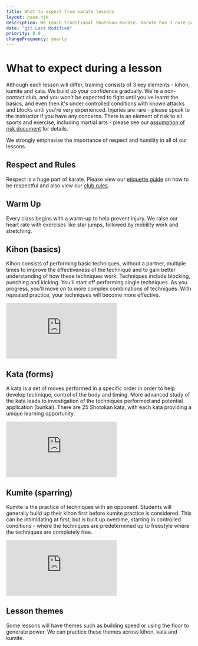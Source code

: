 ```yaml
---
title: What to expect from karate lessons
layout: base.njk
description: We teach traditional Shotokan Karate. Karate has 3 core parts - kihon (basic techniques), kumite (sparring) and kata (choreographed techniques).
date: "git Last Modified"
priority: 0.9
changeFrequency: yearly
---
```

# What to expect during a lesson

Although each lesson will differ, training consists of 3 key elements - kihon, kumite and kata. We build up your confidence gradually. We're a non-contact club, and you won't be expected to fight until you've learnt the basics, and even then it's under controlled conditions with known attacks and blocks until you're very experienced. Injuries are rare - please speak to the instructor if you have any concerns. There is an element of risk to all sports and exercise, including martial arts - please see our [assumption of risk document](/policies/risk/) for details.

We strongly emphasise the importance of respect and humility in all of our lessons.

## Respect and Rules

Respect is a huge part of karate. Please view our [etiquette guide](/etiquette/) on how to be respectful and also view our [club rules](/policies/club-rules/).

## Warm Up

Every class begins with a warm-up to help prevent injury. We raise our heart rate with exercises like star jumps, followed by mobility work and stretching.

## Kihon (basics)

Kihon consists of performing basic techniques, without a partner, multiple times to improve the effectiveness of the technique and to gain better understanding of how these techniques work. Techniques include blocking, punching and kicking. You'll start off performing single techniques. As you progress, you'll move on to more complex combinations of techniques. With repeated practice, your techniques will become more effective.

<div class="video-container">
<iframe class="video" src="https://www.youtube.com/embed/qlahGOXesNo?si=_VcWYYWS-KSmbhpj" title="YouTube video player" frameborder="0" allow="accelerometer; autoplay; clipboard-write; encrypted-media; gyroscope; picture-in-picture; web-share" referrerpolicy="strict-origin-when-cross-origin" allowfullscreen></iframe>
</div>

## Kata (forms)

A kata is a set of moves performed in a specific order in order to help develop technique, control of the body and timing. More advanced study of the kata leads to investigation of the techniques performed and potential application (bunkai). There are 25 Shotokan kata, with each kata providing a unique learning opportunity.

<div class="video-container">
<iframe class="video" src="https://www.youtube.com/embed/O0ndtpxDU8s?si=OZIv_J1OqFDwuAmt" title="YouTube video player" frameborder="0" allow="accelerometer; autoplay; clipboard-write; encrypted-media; gyroscope; picture-in-picture; web-share" referrerpolicy="strict-origin-when-cross-origin" allowfullscreen></iframe>
</div>

## Kumite (sparring)

Kumite is the practice of techniques with an opponent. Students will generally build up their kihon first before kumite practice is considered. This can be intimidating at first, but is built up overtime, starting in controlled conditions - where the techniques are predetermined up to freestyle where the techniques are completely free.
 
<div class="video-container">
<iframe class="video" src="https://www.youtube.com/embed/RFXpkhpO8Ec?si=qnGDUKIXrGohfjv3" title="YouTube video player" frameborder="0" allow="accelerometer; autoplay; clipboard-write; encrypted-media; gyroscope; picture-in-picture; web-share" referrerpolicy="strict-origin-when-cross-origin" allowfullscreen></iframe>
</div>

## Lesson themes
Some lessons will have themes such as building speed or using the floor to generate power. We can practice these themes across kihon, kata and kumite.

